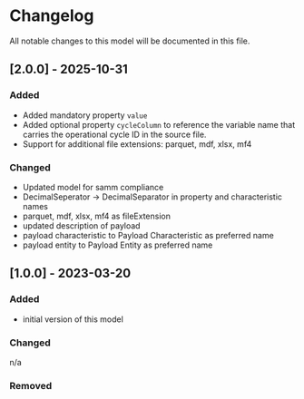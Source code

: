 # Changelog
All notable changes to this model will be documented in this file.

## [2.0.0] - 2025-10-31

### Added

- Added mandatory property `value`
- Added optional property `cycleColumn` to reference the variable name that carries the operational cycle ID in the source file.
- Support for additional file extensions: parquet, mdf, xlsx, mf4
 
### Changed

- Updated model for samm compliance
- DecimalSeperator -> DecimalSeparator in property and characteristic names
- parquet, mdf, xlsx, mf4 as fileExtension
- updated description of payload
- payload characteristic to Payload Characteristic as preferred name
- payload entity to Payload Entity as preferred name

## [1.0.0] - 2023-03-20
### Added
- initial version of this model

### Changed
n/a

### Removed

